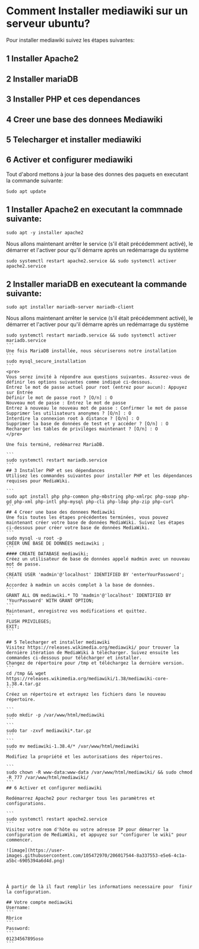 # Comment Installer mediawiki sur un serveur ubuntu?

Pour installer mediawiki suivez les étapes suivantes:
## 1 Installer Apache2
## 2 Installer mariaDB
## 3 Installer PHP et ces dependances
## 4 Creer une base des donnees Mediawiki
## 5 Telecharger et installer mediawiki
## 6 Activer et configurer mediawiki

Tout d'abord mettons à jour la base des donnes des paquets en executant la commande suivante:
```
Sudo apt update
```
## 1 Installer Apache2 en executant la commnade suivante:
```
sudo apt -y installer apache2
```


Nous allons maintenant arrêter le service (s'il était précédemment activé), le démarrer et l'activer pour qu'il démarre après un redémarrage du système
```
sudo systemctl restart apache2.service && sudo systemctl activer apache2.service
```
## 2 Installer mariaDB en executeant la commande suivante:
```
sudo apt installer mariadb-server mariadb-client
````

Nous allons maintenant arrêter le service (s'il était précédemment activé), le démarrer et l'activer pour qu'il démarre après un redémarrage du système
````
sudo systemctl restart mariadb.service && sudo systemctl activer mariadb.service
```
Une fois MariaDB installée, nous sécuriserons notre installation
```
sudo mysql_secure_installation
```
<pre>
Vous serez invité à répondre aux questions suivantes. Assurez-vous de définir les options suivantes comme indiqué ci-dessous.
Entrez le mot de passe actuel pour root (entrez pour aucun): Appuyez sur Entrée
Définir le mot de passe root ? [O/n] : O
Nouveau mot de passe : Entrez le mot de passe
Entrez à nouveau le nouveau mot de passe : Confirmer le mot de passe
Supprimer les utilisateurs anonymes ? [O/n] : O
Interdire la connexion root à distance ? [O/n] : O
Supprimer la base de données de test et y accéder ? [O/n] : O
Recharger les tables de privilèges maintenant ? [O/n] : O
</pre>

Une fois terminé, redémarrez MariaDB.

```
sudo systemctl restart mariadb.service
```
## 3 Installer PHP et ses dépendances
Utilisez les commandes suivantes pour installer PHP et les dépendances requises pour MediaWiki.

```
sudo apt install php php-common php-mbstring php-xmlrpc php-soap php-gd php-xml php-intl php-mysql php-cli php-ldap php-zip php-curl
```
## 4 Creer une base des donnees Mediawiki
Une fois toutes les étapes précédentes terminées, vous pouvez maintenant créer votre base de données MediaWiki. Suivez les étapes ci-dessous pour créer votre base de données MediaWiki.
```
sudo mysql -u root -p
CRÉER UNE BASE DE DONNÉES mediawiki ;
```
#### CREATE DATABASE mediawiki;
Créez un utilisateur de base de données appelé madmin avec un nouveau mot de passe.
```
CREATE USER 'madmin'@'localhost' IDENTIFIED BY 'enterYourPassword';
```
Accordez à madmin un accès complet à la base de données.
```
GRANT ALL ON mediawiki.* TO 'madmin'@'localhost' IDENTIFIED BY 'YourPassword' WITH GRANT OPTION;
```
Maintenant, enregistrez vos modifications et quittez.
```
FLUSH PRIVILEGES;
EXIT;
```

## 5 Telecharger et installer mediawiki
Visitez https://releases.wikimedia.org/mediawiki/ pour trouver la dernière itération de MediaWiki à télécharger. Suivez ensuite les commandes ci-dessous pour télécharger et installer.
Changez de répertoire pour /tmp et téléchargez la dernière version.
```
cd /tmp && wget https://releases.wikimedia.org/mediawiki/1.38/mediawiki-core-1.38.4.tar.gz
```
Créez un répertoire et extrayez les fichiers dans le nouveau répertoire.

```
sudo mkdir -p /var/www/html/mediawiki
```
```
sudo tar -zxvf mediawiki*.tar.gz
```
```
sudo mv mediawiki-1.38.4/* /var/www/html/mediawiki
```
Modifiez la propriété et les autorisations des répertoires.

```
sudo chown -R www-data:www-data /var/www/html/mediawiki/ && sudo chmod -R 777 /var/www/html/mediawiki/
```
## 6 Activer et configurer mediawiki

Redémarrez Apache2 pour recharger tous les paramètres et configurations.

```
sudo systemctl restart apache2.service
```
Visitez votre nom d'hôte ou votre adresse IP pour démarrer la configuration de MediaWiki, et appuyez sur "configurer le wiki" pour commencer.

![image](https://user-images.githubusercontent.com/105472970/206017544-8a337553-e5e6-4c1a-a5bc-6905394a6d4d.png)




À partir de là il faut remplir les informations necessaire pour  finir la configuration.

## Votre compte mediawiki
Username: 
```
Rbrice
```
Password: 
```
0123456789Soso
```
